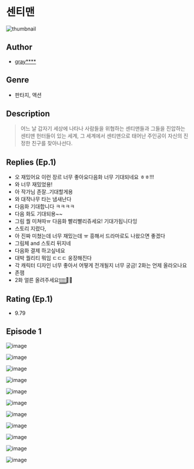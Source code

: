 # 센티맨
![thumbnail](https://image-comic.pstatic.net/user_contents_data/challenge_comic/2023/05/25/311560/upload_4049921584984634467_480x623.jpeg)

## Author
- [gray****](https://comic.naver.com/artistTitle?id=311560)

## Genre
- 판타지, 액션

## Description
> 어느 날 갑자기 세상에 나타나 사람들을 위협하는 센티맨들과 그들을 진압하는 센티맨 헌터들이 있는 세계, 그 세계에서 센티맨으로 태어난 주인공이 자신의 진정한 친구를 찾아나선다.

## Replies (Ep.1)
- 오 재밌어요 이런 장르 너무 좋아요다음화 너무 기대되네요 ㅎㅎ!!!
- 와 너무 재밌었용!
- 아 작가님 존잘..기대할게용
- 와 대작나무 타는 냄새난다
- 다음화 기대합니다 ㅋㅋㅋㅋ
- 다음 화도 기대되용~~
- 그림 퀄 미쳐따ㅠ 다음화 빨리빨리쥬세요! 기대가됩니다잉
- 스토리 지렸다,
- 아 진짜 미쳤는데 너무 재밌는데 ㅠ 흥해서 드라마로도 나왔으면 좋겠다
- 그림체 and 스토리 뒤지네
- 다음화 결제 하고싶네요
- 대박 퀄리티 뭐임 ㄷㄷㄷ 웅장해진다
- 각 캐릭터 디자인 너무 좋아서 어떻게 전개될지 너무 궁금! 2화는 언제 올라오나요
- 존잼
- 2화 얼른 올려주세요!̤̻!̤̻!̤̻!̤̻!̤̻🥲🥲

## Rating (Ep.1)
- 9.79

## Episode 1
![image](https://image-comic.pstatic.net/user_contents_data/challenge_comic/2023/05/24/311560/upload_4049923761761510198.jpeg)

![image](https://image-comic.pstatic.net/user_contents_data/challenge_comic/2023/05/24/311560/upload_3487530371713676593.jpeg)

![image](https://image-comic.pstatic.net/user_contents_data/challenge_comic/2023/05/24/311560/upload_7005460702247138096.jpeg)

![image](https://image-comic.pstatic.net/user_contents_data/challenge_comic/2023/05/24/311560/upload_7378081683019621731.jpeg)

![image](https://image-comic.pstatic.net/user_contents_data/challenge_comic/2023/05/24/311560/upload_3976786452438857058.jpeg)

![image](https://image-comic.pstatic.net/user_contents_data/challenge_comic/2023/05/24/311560/upload_4122543223407339063.jpeg)

![image](https://image-comic.pstatic.net/user_contents_data/challenge_comic/2023/05/24/311560/upload_7364847965463196213.jpeg)

![image](https://image-comic.pstatic.net/user_contents_data/challenge_comic/2023/05/24/311560/upload_7075772271833592119.jpeg)

![image](https://image-comic.pstatic.net/user_contents_data/challenge_comic/2023/05/24/311560/upload_7293356817518780728.jpeg)

![image](https://image-comic.pstatic.net/user_contents_data/challenge_comic/2023/05/24/311560/upload_3559023714372891702.jpeg)

![image](https://image-comic.pstatic.net/user_contents_data/challenge_comic/2023/05/24/311560/upload_7293633714074379064.jpeg)
